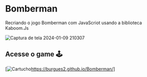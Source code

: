 # Bomberman

 Recriando o jogo Bomberman com JavaScriot usando a biblioteca Kaboom.Js

![Captura de tela 2024-01-09 210307](https://github.com/BurgueS2/Bomberman/assets/106715331/de748bd1-2085-4aac-87d8-ed0d707b4028)

## Acesse o game 🕹️

[![Cartucho](https://github.com/BurgueS2/Bomberman/assets/106715331/3b6314b6-9476-4a59-afae-a8c276caee1c)https://burgues2.github.io/Bomberman/]
